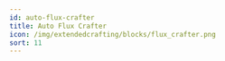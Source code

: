 ```yaml
---
id: auto-flux-crafter
title: Auto Flux Crafter
icon: /img/extendedcrafting/blocks/flux_crafter.png
sort: 11
---
```


